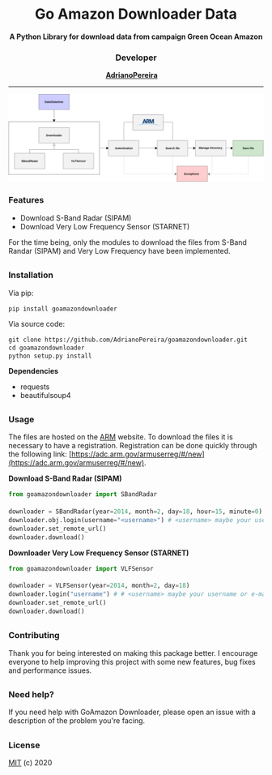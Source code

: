 <h1 align="center">Go Amazon Downloader Data</h1>
<div align="center">
  <strong>A Python Library for download data from campaign Green Ocean Amazon</strong>
</div>

<h3 align="center">Developer</h3>
<div align="center">
  <strong>
    <a href="https://github.com/AdrianoPereira">AdrianoPereira</a> &emsp;
  </strong>
</div>

---

![schema](./assets/schema.png)

### Features
- Download S-Band Radar (SIPAM)
- Download Very Low Frequency Sensor (STARNET)

For the time being, only the modules to download the files from S-Band Randar (SIPAM) and Very Low 
Frequency have been implemented.

##

### Installation

Via pip:
```console
pip install goamazondownloader
```

Via source code:
```console
git clone https://github.com/AdrianoPereira/goamazondownloader.git
cd goamazondownloader
python setup.py install
```
**Dependencies**
- requests
- beautifulsoup4

##
### Usage
The files are hosted on the [ARM](https://www.arm.gov/research/campaigns/amf2014goamazon) website. 
To download the files it is necessary to have a registration. Registration can be done quickly through the following 
link: [https://adc.arm.gov/armuserreg/#/new](https://adc.arm.gov/armuserreg/#/new).

**Download S-Band Radar (SIPAM)**

```python
from goamazondownloader import SBandRadar

downloader = SBandRadar(year=2014, month=2, day=18, hour=15, minute=0)
downloader.obj.login(username="<username>") # <username> maybe your username or e-mail
downloader.set_remote_url()
downloader.download()

```

**Downloader Very Low Frequency Sensor (STARNET)**
```python
from goamazondownloader import VLFSensor

downloader = VLFSensor(year=2014, month=2, day=18)
downloader.login("username") # # <username> maybe your username or e-mail
downloader.set_remote_url()
downloader.download()

```
##

### Contributing
Thank you for being interested on making this package better. I encourage everyone to help improving this project with 
some new features, bug fixes and performance issues. 

##

### Need help?
If you need help with GoAmazon Downloader, please open an issue with a description of the problem you're facing. 

##

### License
[MIT](LICENSE) (c) 2020